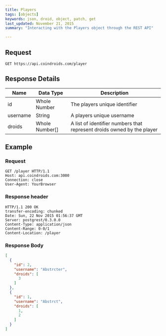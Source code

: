 ```yaml
---
title: Players
tags: [objects]
keywords: json, droid, object, patch, get
last_updated: November 21, 2015
summary: "Interacting with the Players object through the REST API"

---
```


## Request

```HTTP
GET https://api.coindroids.com/player
```

## Response Details

|Name|Data Type|Description|
|---|---|---|
|id| Whole Number| The players unique identifier|
|username | String | A players unique username|
|droids| Whole Number[]| A list of identifier numbers that represent droids owned by the player|

## Example

### Request

```HTTP
GET /player HTTP/1.1
Host: api.coindroids.com:3000
Connection: close
User-Agent: YourBrowser
```

### Response header

```HTTP
HTTP/1.1 200 OK
transfer-encoding: chunked
Date: Sun, 22 Nov 2015 01:56:37 GMT
Server: postgrest/0.3.0.0
Content-Type: application/json
Content-Range: 0-0/1
Content-Location: /player
```

### Response Body
```JSON
[
  {
    "id": 2,
    "username": "Abstrcter",
    "droids": [
      3
    ]
  },
  {
    "id": 1,
    "username": "Abstrct",
    "droids": [
      1,
      2
    ]
  }
]
```
